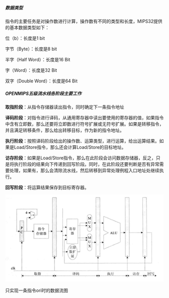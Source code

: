 ##### 数据类型

指令的主要任务是对操作数进行计算，操作数有不同的类型和长度，MIPS32提供的基本数据类型如下：

位（b）：长度是1 bit

字节（Byte）：长度是8 bit

半字（Half Word）：长度是16 Bit

字（Word）：长度是32 Bit

双字（Double Word）：长度是64 Bit

##### OPENMIPS五级流水线各阶段主要工作

**取指阶段**：从指令存储器读出指令，同时确定下一条指令地址

**译码阶段**：对指令进行译码，从通用寄存器中读出要使用的寄存器的值，如果指令中含有立即数，那么还要将立即数进行符号扩展或无符号扩展。如果是转移指令，并且满足转移条件，那么给出转移目标，作为新的指令地址。

**执行阶段**：按照译码阶段给出的操作数、运算类型，进行运算，给出运算结果。如果是Load/Store指令，那么还会计算Load/Store的目标地址。

**访存阶段**：如果是Load/Store指令，那么在此阶段会访问数据存储器，反之，只是将执行阶段的结果向下传递到回写阶段。同时，在此阶段还要判断是否有异常需要处理，如果有，那么会清除流水线，然后转移到异常处理例程入口地址处继续执行。

**回写阶段**：将运算结果保存到目标寄存器。



![1](https://github.com/Kiesnow/handycpu/blob/master/images/1.png)

只实现一条指令ori时的数据流图

